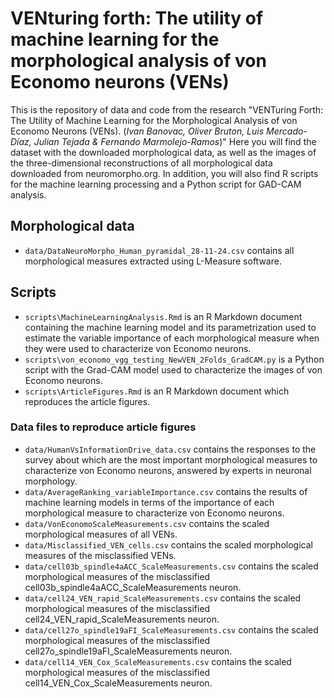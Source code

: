 # VENturing forth: The utility of machine learning for the morphological analysis of von Economo neurons (VENs)
This is the repository of data and code from the research "VENTuring Forth: The Utility of Machine Learning for the Morphological Analysis of von Economo Neurons (VENs). (*Ivan Banovac, Oliver Bruton, Luis Mercado-Díaz, Julian Tejada & Fernando Marmolejo-Ramos*)" Here you will find the dataset with the downloaded morphological data, as well as the images of the three-dimensional reconstructions of all morphological data downloaded from neuromorpho.org. In addition, you will also find R scripts for the machine learning processing and a Python script for GAD-CAM analysis.

## Morphological data
- `data/DataNeuroMorpho_Human_pyramidal_28-11-24.csv` contains all morphological measures extracted using L-Measure software.

## Scripts
- `scripts\MachineLearningAnalysis.Rmd` is an R Markdown document containing the machine learning model and its parametrization used to estimate the variable importance of each morphological measure when they were used to characterize von Economo neurons.
- `scripts\von_economo_vgg_testing_NewVEN_2Folds_GradCAM.py` is a Python script with the Grad-CAM model used to characterize the images of von Economo neurons.
- `scripts\ArticleFigures.Rmd` is an R Markdown document which reproduces the article figures.

### Data files to reproduce article figures
- `data/HumanVsInformationDrive_data.csv` contains the responses to the survey about which are the most important morphological measures to characterize von Economo neurons, answered by experts in neuronal morphology.
- `data/AverageRanking_variableImportance.csv` contains the results of machine learning models in terms of the importance of each morphological measure to characterize von Economo neurons.
- `data/VonEconomoScaleMeasurements.csv` contains the scaled morphological measures of all VENs.
- `data/Misclassified_VEN_cells.csv` contains the scaled morphological measures of the misclassified VENs. 
- `data/cell03b_spindle4aACC_ScaleMeasurements.csv` contains the scaled morphological measures of the misclassified cell03b_spindle4aACC_ScaleMeasurements neuron.
- `data/cell24_VEN_rapid_ScaleMeasurements.csv` contains the scaled morphological measures of the misclassified cell24_VEN_rapid_ScaleMeasurements neuron.
- `data/cell27o_spindle19aFI_ScaleMeasurements.csv` contains the scaled morphological measures of the misclassified cell27o_spindle19aFI_ScaleMeasurements neuron.
- `data/cell14_VEN_Cox_ScaleMeasurements.csv` contains the scaled morphological measures of the misclassified cell14_VEN_Cox_ScaleMeasurements neuron.

